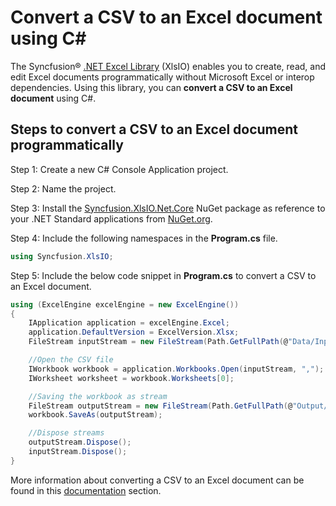 # Convert a CSV to an Excel document using C#

The Syncfusion&reg; [.NET Excel Library](https://www.syncfusion.com/document-processing/excel-framework/net/excel-library) (XlsIO) enables you to create, read, and edit Excel documents programmatically without Microsoft Excel or interop dependencies. Using this library, you can **convert a CSV to an Excel document** using C#.

## Steps to convert a CSV to an Excel document programmatically

Step 1: Create a new C# Console Application project.

Step 2: Name the project.

Step 3: Install the [Syncfusion.XlsIO.Net.Core](https://www.nuget.org/packages/Syncfusion.XlsIO.Net.Core) NuGet package as reference to your .NET Standard applications from [NuGet.org](https://www.nuget.org).

Step 4: Include the following namespaces in the **Program.cs** file.
```csharp
using Syncfusion.XlsIO;
```

Step 5: Include the below code snippet in **Program.cs** to convert a CSV to an Excel document.
```csharp
using (ExcelEngine excelEngine = new ExcelEngine())
{
	IApplication application = excelEngine.Excel;
	application.DefaultVersion = ExcelVersion.Xlsx;
	FileStream inputStream = new FileStream(Path.GetFullPath(@"Data/InputTemplate.csv"), FileMode.Open, FileAccess.Read);

	//Open the CSV file
	IWorkbook workbook = application.Workbooks.Open(inputStream, ",");
	IWorksheet worksheet = workbook.Worksheets[0];

	//Saving the workbook as stream
	FileStream outputStream = new FileStream(Path.GetFullPath(@"Output/Output.xlsx"), FileMode.Create, FileAccess.Write);
	workbook.SaveAs(outputStream);

	//Dispose streams
	outputStream.Dispose();
	inputStream.Dispose();
}
```

More information about converting a CSV to an Excel document can be found in this [documentation](https://help.syncfusion.com/document-processing/excel/conversions/csv-to-excel/net/csv-to-excel-conversion) section.